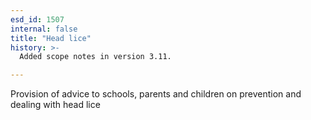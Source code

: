 ```yaml
---
esd_id: 1507
internal: false
title: "Head lice"
history: >-
  Added scope notes in version 3.11.

---
```


Provision of advice to schools, parents and children on prevention and dealing with head lice

